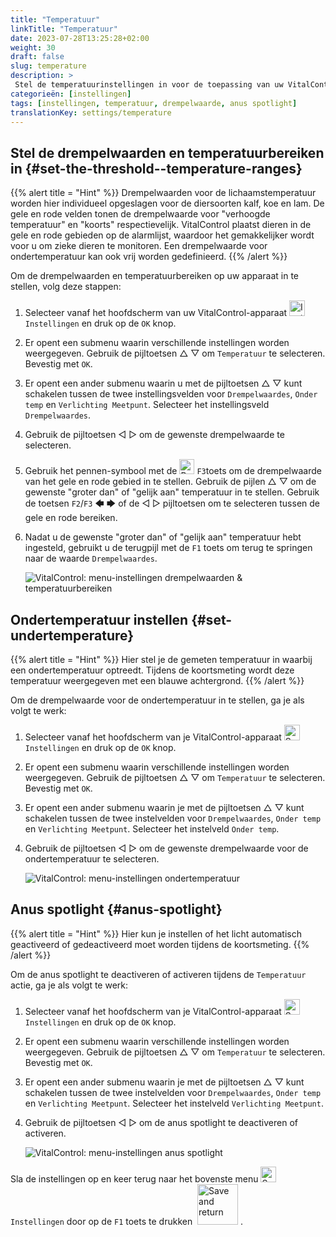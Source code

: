 ```yaml
---
title: "Temperatuur"
linkTitle: "Temperatuur"
date: 2023-07-28T13:25:28+02:00
weight: 30
draft: false
slug: temperature
description: >
 Stel de temperatuurinstellingen in voor de toepassing van uw VitalControl-apparaat
categorieën: [instellingen]
tags: [instellingen, temperatuur, drempelwaarde, anus spotlight]
translationKey: settings/temperature
---
```

## Stel de drempelwaarden en temperatuurbereiken in {#set-the-threshold--temperature-ranges}
{{% alert title = "Hint" %}}
Drempelwaarden voor de lichaamstemperatuur worden hier individueel opgeslagen voor de diersoorten kalf, koe en lam. De gele en rode velden tonen de drempelwaarde voor "verhoogde temperatuur" en "koorts" respectievelijk. VitalControl plaatst dieren in de gele en rode gebieden op de alarmlijst, waardoor het gemakkelijker wordt voor u om zieke dieren te monitoren. Een drempelwaarde voor ondertemperatuur kan ook vrij worden gedefinieerd.
{{% /alert %}}

Om de drempelwaarden en temperatuurbereiken op uw apparaat in te stellen, volg deze stappen:

1. Selecteer vanaf het hoofdscherm van uw VitalControl-apparaat <img src="/icons/gear.svg" width="25" align="bottom" alt="Instellingen" /> `Instellingen` en druk op de `OK` knop.

2. Er opent een submenu waarin verschillende instellingen worden weergegeven. Gebruik de pijltoetsen △ ▽ om `Temperatuur` te selecteren. Bevestig met `OK`.

3. Er opent een ander submenu waarin u met de pijltoetsen △ ▽ kunt schakelen tussen de twee instellingsvelden voor `Drempelwaardes`, `Onder temp` en `Verlichting Meetpunt`. Selecteer het instellingsveld `Drempelwaardes`.

4. Gebruik de pijltoetsen ◁ ▷ om de gewenste drempelwaarde te selecteren.

5. Gebruik het pennen-symbool met de <img src="/icons/actions/edit.svg" width="24" align="bottom" alt="Bewerken" /> `F3`toets om de drempelwaarde van het gele en rode gebied in te stellen. Gebruik de pijlen △ ▽ om de gewenste "groter dan" of "gelijk aan" temperatuur in te stellen. Gebruik de toetsen `F2`/`F3` 🡄 🡆 of de ◁ ▷ pijltoetsen om te selecteren tussen de gele en rode bereiken.

6. Nadat u de gewenste "groter dan" of "gelijk aan" temperatuur hebt ingesteld, gebruikt u de terugpijl met de `F1` toets om terug te springen naar de waarde `Drempelwaardes`.

    ![VitalControl: menu-instellingen drempelwaarden & temperatuurbereiken](../images/threshold.png "Drempelwaarden & Temperatuurbereiken")

## Ondertemperatuur instellen {#set-undertemperature}
{{% alert title = "Hint" %}}
Hier stel je de gemeten temperatuur in waarbij een ondertemperatuur optreedt. Tijdens de koortsmeting wordt deze temperatuur weergegeven met een blauwe achtergrond.
{{% /alert %}}

Om de drempelwaarde voor de ondertemperatuur in te stellen, ga je als volgt te werk:

1. Selecteer vanaf het hoofdscherm van je VitalControl-apparaat <img src="/icons/gear.svg" width="25" align="bottom" alt="Settings" /> `Instellingen` en druk op de `OK` knop.

2. Er opent een submenu waarin verschillende instellingen worden weergegeven. Gebruik de pijltoetsen △ ▽ om `Temperatuur` te selecteren. Bevestig met `OK`.

3. Er opent een ander submenu waarin je met de pijltoetsen △ ▽ kunt schakelen tussen de twee instelvelden voor `Drempelwaardes`, `Onder temp` en `Verlichting Meetpunt`. Selecteer het instelveld `Onder temp`.

4. Gebruik de pijltoetsen ◁ ▷ om de gewenste drempelwaarde voor de ondertemperatuur te selecteren.

    ![VitalControl: menu-instellingen ondertemperatuur](../images/undertemperature.png "Ondertemperatuur")

## Anus spotlight {#anus-spotlight}
{{% alert title = "Hint" %}}
Hier kun je instellen of het licht automatisch geactiveerd of gedeactiveerd moet worden tijdens de koortsmeting.
{{% /alert %}}

Om de anus spotlight te deactiveren of activeren tijdens de `Temperatuur` actie, ga je als volgt te werk:

1. Selecteer vanaf het hoofdscherm van je VitalControl-apparaat <img src="/icons/gear.svg" width="25" align="bottom" alt="Settings" /> `Instellingen` en druk op de `OK` knop.

2. Er opent een submenu waarin verschillende instellingen worden weergegeven. Gebruik de pijltoetsen △ ▽ om `Temperatuur` te selecteren. Bevestig met `OK`.

3. Er opent een ander submenu waarin je met de pijltoetsen △ ▽ kunt schakelen tussen de twee instelvelden voor `Drempelwaardes`, `Onder temp` en `Verlichting Meetpunt`. Selecteer het instelveld `Verlichting Meetpunt`.

4. Gebruik de pijltoetsen ◁ ▷ om de anus spotlight te deactiveren of activeren.

    ![VitalControl: menu-instellingen anus spotlight](../images/anusspotlight.png "Anus spotlight")

Sla de instellingen op en keer terug naar het bovenste menu <img src="/icons/gear.svg" width="25" align="bottom" alt="Settings" /> `Instellingen` door op de `F1` toets te drukken &nbsp;<img src="/icons/footer/save_exit.svg" width="65" align="bottom" alt="Save and return" />&nbsp;.

